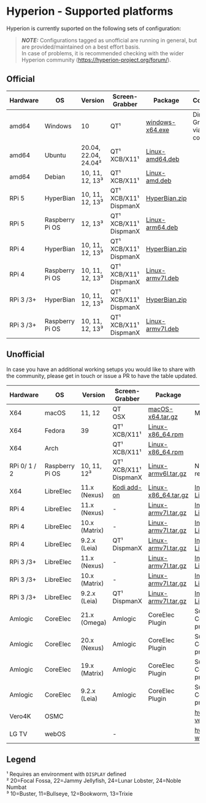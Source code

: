 # Hyperion - Supported platforms
Hyperion is currently suported on the following sets of configuration:
> **_NOTE:_** Configurations tagged as unofficial are running in general, but are provided/maintained on a best effort basis.\
In case of problems, it is recommended checking with the wider Hyperion community (https://hyperion-project.org/forum/).

## Official
| Hardware  | OS              | Version            | Screen-Grabber                          | Package                                                                       | Comments                           |
|-----------|-----------------|--------------------|-----------------------------------------|-------------------------------------------------------------------------------|------------------------------------|
| amd64     | Windows         | 10                 | QT&#xB9;                                | [windows-x64.exe](https://github.com/hyperion-project/hyperion.ng/releases) | Direct X9 Grabber via self-compile |
| amd64     | Ubuntu          | 20.04, 22.04, 24.04&#xB2; | QT&#xB9;<br/>XCB/X11&#xB9;       | [Linux-amd64.deb](https://github.com/hyperion-project/hyperion.ng/releases)  |                                    |
| amd64     | Debian          | 10, 11, 12, 13&#xB3;   | QT&#xB9;<br/>XCB/X11&#xB9;              | [Linux-amd.deb](https://github.com/hyperion-project/hyperion.ng/releases)  |                                    |
| RPi 5     | HyperBian       | 10, 11, 12, 13&#xB3;   | QT&#xB9;<br/>XCB/X11&#xB9;<br/>DispmanX | [HyperBian.zip](https://github.com/Hyperion-Project/HyperBian/releases)       |                                    |
| RPi 5     | Raspberry Pi OS | 12, 13&#xB3;   | QT&#xB9;<br/>XCB/X11&#xB9;<br/>DispmanX | [Linux-arm64.deb](https://github.com/hyperion-project/hyperion.ng/releases)  |                                    |
| RPi 4     | HyperBian       | 10, 11, 12, 13&#xB3;   | QT&#xB9;<br/>XCB/X11&#xB9;<br/>DispmanX | [HyperBian.zip](https://github.com/Hyperion-Project/HyperBian/releases)       |                                    |
| RPi 4     | Raspberry Pi OS | 10, 11, 12, 13&#xB3;   | QT&#xB9;<br/>XCB/X11&#xB9;<br/>DispmanX | [Linux-armv7l.deb](https://github.com/hyperion-project/hyperion.ng/releases)  |                                    |
| RPi 3 /3+ | HyperBian       | 10, 11, 12, 13&#xB3;   | QT&#xB9;<br/>XCB/X11&#xB9;<br/>DispmanX | [HyperBian.zip](https://github.com/hyperion-project/hyperion.ng/releases)     |                                    |
| RPi 3 /3+ | Raspberry Pi OS | 10, 11, 12, 13&#xB3;   | QT&#xB9;<br/>XCB/X11&#xB9;<br/>DispmanX | [Linux-armv7l.deb](https://github.com/hyperion-project/hyperion.ng/releases)  |                                    |

## Unofficial
In case you have an additional working setups you would like to share with the community, please get in touch or issue a PR to have the table updated.

| Hardware      | OS              | Version        | Screen-Grabber                          | Package                                                                         | Comments                                                                                                                                                |
|---------------|-----------------|----------------|-----------------------------------------|---------------------------------------------------------------------------------|---------------------------------------------------------------------------------------------------------------------------------------------------------|
| X64           | macOS           | 11, 12         | QT<br>OSX                               | [macOS-x64.tar.gz](https://github.com/hyperion-project/hyperion.ng/releases) | M1 not tested                                                                                                                                           |
| X64           | Fedora          | 39             | QT&#xB9;<br/>XCB/X11&#xB9;              | [Linux-x86_64.rpm](https://github.com/hyperion-project/hyperion.ng/releases)    |                                                                                                                                                         |
| X64           | Arch            |                | QT&#xB9;<br/>XCB/X11&#xB9;              | [Linux-x86_64.rpm](https://github.com/hyperion-project/hyperion.ng/releases)    |                                                                                                                                                         |
| RPi 0/ 1 / 2  | Raspberry Pi OS | 10, 11, 12&#xB3;| QT&#xB9;<br/>XCB/X11&#xB9;<br/>DispmanX | [Linux-armv6l.tar.gz](https://github.com/hyperion-project/hyperion.ng/releases) | No recommended                                                                                                                                          |
| X64           | LibreElec       | 11.x (Nexus)   | [Kodi add-on](https://github.com/hyperion-project/hyperion.kodi/releases) | [Linux-x86_64.tar.gz](https://github.com/hyperion-project/hyperion.ng/releases) | [Install on LibreELEC](https://hyperion-project.org/forum/index.php?thread/10463-install-hyperion-ng-on-libreelec-x86-64-rpi-inoffiziell-unofficially/) |
| RPi 4         | LibreElec       | 11.x (Nexus)   | -                                       | [Linux-armv7l.tar.gz](https://github.com/hyperion-project/hyperion.ng/releases) | [Install on LibreELEC](https://hyperion-project.org/forum/index.php?thread/10463-install-hyperion-ng-on-libreelec-x86-64-rpi-inoffiziell-unofficially/) |
| RPi 4         | LibreElec       | 10.x (Matrix)  | -                                       | [Linux-armv7l.tar.gz](https://github.com/hyperion-project/hyperion.ng/releases) | [Install on LibreELEC](https://hyperion-project.org/forum/index.php?thread/10463-install-hyperion-ng-on-libreelec-x86-64-rpi-inoffiziell-unofficially/) |
| RPi 4         | LibreElec       | 9.2.x (Leia)   | QT&#xB9;<br/>DispmanX                   | [Linux-armv7l.tar.gz](https://github.com/hyperion-project/hyperion.ng/releases) | [Install on LibreELEC](https://hyperion-project.org/forum/index.php?thread/10463-install-hyperion-ng-on-libreelec-x86-64-rpi-inoffiziell-unofficially/) |
| RPi 3 /3+     | LibreElec       | 11.x (Nexus)   | -                                       | [Linux-armv7l.tar.gz](https://github.com/hyperion-project/hyperion.ng/releases) | [Install on LibreELEC](https://hyperion-project.org/forum/index.php?thread/10463-install-hyperion-ng-on-libreelec-x86-64-rpi-inoffiziell-unofficially/) |
| RPi 3 /3+     | LibreElec       | 10.x (Matrix)  | -                                       | [Linux-armv7l.tar.gz](https://github.com/hyperion-project/hyperion.ng/releases) | [Install on LibreELEC](https://hyperion-project.org/forum/index.php?thread/10463-install-hyperion-ng-on-libreelec-x86-64-rpi-inoffiziell-unofficially/) |
| RPi 3 /3+     | LibreElec       | 9.2.x (Leia)   | QT&#xB9;<br/>DispmanX                   | [Linux-armv7l.tar.gz](https://github.com/hyperion-project/hyperion.ng/releases) | [Install on LibreELEC](https://hyperion-project.org/forum/index.php?thread/10463-install-hyperion-ng-on-libreelec-x86-64-rpi-inoffiziell-unofficially/) |
| Amlogic       | CoreElec        | 21.x (Omega)   | Amlogic                                 | CoreElec Plugin                                                                 | Supported via CoreElec project                                                                                                                          |
| Amlogic       | CoreElec        | 20.x (Nexus)   | Amlogic                                 | CoreElec Plugin                                                                 | Supported via CoreElec project                                                                                                                          |
| Amlogic       | CoreElec        | 19.x (Matrix)  | Amlogic                                 | CoreElec Plugin                                                                 | Supported via CoreElec project                                                                                                                          |
| Amlogic       | CoreElec        | 9.2.x (Leia)   | Amlogic                                 | CoreElec Plugin                                                                 | Supported via CoreElec project                                                                                                                          |
| Vero4K        | OSMC            |                |                                         |                                                                                 | [hyperion-vero4k](https://github.com/hissingshark/hyperion-vero4k)                                                                                      |
| LG TV         | webOS           |                | -                                       |                                                                                 | [hyperion-webos](https://github.com/webosbrew/hyperion-webos)                                                                                           |

Legend
---
&#xB9; Requires an environment with `DISPLAY` defined\
&#xB2; 20=Focal Fossa, 22=Jammy Jellyfish, 24=Lunar Lobster, 24=Noble Numbat\
&#xB3; 10=Buster, 11=Bullseye, 12=Bookworm, 13=Trixie
